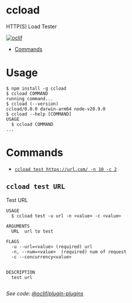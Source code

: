 ccload 
=================

HTTP(S) Load Tester

[![oclif](https://img.shields.io/badge/cli-oclif-brightgreen.svg)](https://oclif.io)

<!-- toc -->
* [Commands](#commands)
<!-- tocstop -->
# Usage
<!-- usage -->
```sh-session
$ npm install -g ccload
$ ccload COMMAND
running command...
$ ccload (--version)
ccload/0.0.0 darwin-arm64 node-v20.9.0
$ ccload --help [COMMAND]
USAGE
  $ ccload COMMAND
...
```
<!-- usagestop -->
# Commands
<!-- commands -->
* [`ccload test https://url.com/ -n 10 -c 2`](#ccload-test-url)

## `ccload test URL`

Test URL

```
USAGE
  $ ccload test -u url -n <value> -c <value>

ARGUMENTS
  URL  url to test

FLAGS
  -u --url=<value> (required) url
  -n, --num=<value>  (required) num of request
  -c --concurrency<value> 


DESCRIPTION
  test url
  
```

_See code: [@oclif/plugin-plugins](/src/commands/test.ts)_

